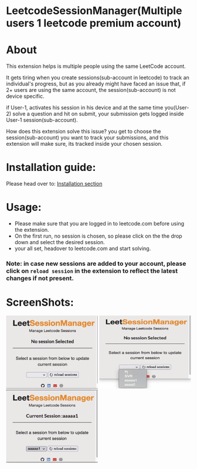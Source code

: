 # LeetcodeSessionManager(Multiple users 1 leetcode premium account)

# About
This extension helps is multiple people using the same LeetCode account.

It gets tiring when you create sessions(sub-account in leetcode) to track an individual's progress, but as you already might have faced an issue that, if 2+ users are using the same account, the session(sub-account) is not device specific.

if User-1, activates his session in his device and at the same time you(User-2) solve a question and hit on submit, your submission gets logged inside User-1 session(sub-account).

How does this extension solve this issue?
you get to choose the session(sub-account) you want to track your submissions, and this extension will make sure, its tracked inside your chosen session.

# Installation guide:
Please head over to: [Installation section](https://github.com/pawanjenu/LeetcodeSessionManager/wiki/Install-extension)

# Usage:
* Please make sure that you are logged in to leetcode.com before using the extension.
* On the first run, no session is chosen, so please click on the the drop down and select the desired session.
* your all set, headover to leetcode.com and start solving.
### Note: in case new sessions are added to your account, please click on `reload session` in the extension to reflect the latest changes if not present.

# ScreenShots:
<img src="assets/screenshots/Screenshot-1.png" width="250" height="200" /> <img src="assets/screenshots/Screenshot-2.png" width="250" height="200" />  <img src="assets/screenshots/Screenshot-3.png" width="250" height="200" />
